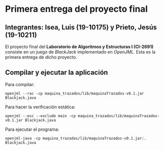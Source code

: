 # Primera entrega del proyecto final
## Integrantes: Isea, Luis (19-10175) y Prieto, Jesús (19-10211)

El proyecto final del **Laboratorio de Algoritmos y Estructuras I (CI-2691)** consiste en un juego de *BlackJack* implementado en *OpenJML*. Esta es la primera entrega de dicho proyecto.

## Compilar y ejecutar la aplicación

Para compilar:

```
openjml --rac -cp maquina_trazados/lib/maquinaTrazados-v0.1.jar Blackjack.java
```

Para hacer la verificación estática:

```
openjml --esc --exclude main -cp maquina_trazados/lib/maquinaTrazados-v0.1.jar Blackjack.java
```

Para ejecutar el programa:

```
openjml-java -cp maquina_trazados/lib/maquinaTrazados-v0.1.jar:. Blackjack.java
```
